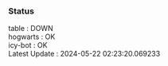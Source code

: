 ### Status


table : DOWN  
hogwarts : OK  
icy-bot : OK  
Latest Update : 2024-05-22 02:23:20.069233
